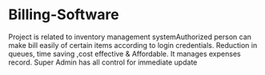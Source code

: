 # Billing-Software
Project is related to inventory management systemAuthorized person can make bill easily of certain items according to login credentials. Reduction in queues, time saving ,cost effective &amp; Affordable. It manages expenses record. Super Admin has all control for immediate update
